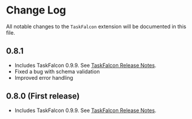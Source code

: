 # Change Log

All notable changes to the `TaskFalcon` extension will be documented in this file.

## 0.8.1
* Includes TaskFalcon 0.9.9. See [TaskFalcon Release Notes](https://taskfalcon.org/release-notes/index.html).
* Fixed a bug with schema validation
* Improved error handling

## 0.8.0 (First release)
* Includes TaskFalcon 0.9.9. See [TaskFalcon Release Notes](https://taskfalcon.org/release-notes/index.html).